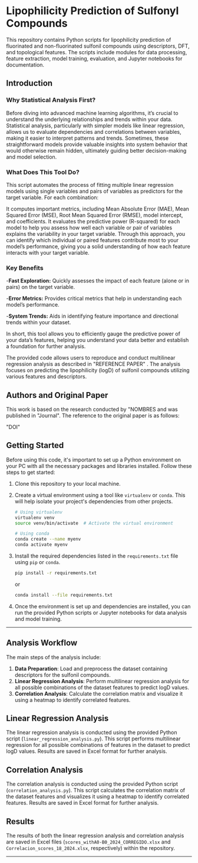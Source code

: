 # Lipophilicity Prediction of Sulfonyl Compounds

This repository contains Python scripts for lipophilicity prediction of fluorinated and non-fluorinated sulfonil compounds using descriptors, DFT, and topological features. The scripts include modules for data processing, feature extraction, model training, evaluation, and Jupyter notebooks for documentation.

## Introduction

### Why Statistical Analysis First?
Before diving into advanced machine learning algorithms, it’s crucial to understand the underlying relationships and trends within your data. Statistical analysis, particularly with simpler models like linear regression, allows us to evaluate dependencies and correlations between variables, making it easier to interpret patterns and trends. Sometimes, these straightforward models provide valuable insights into system behavior that would otherwise remain hidden, ultimately guiding better decision-making and model selection.

### What Does This Tool Do?
This script automates the process of fitting multiple linear regression models using single variables and pairs of variables as predictors for the target variable. For each combination:

It computes important metrics, including Mean Absolute Error (MAE), Mean Squared Error (MSE), Root Mean Squared Error (RMSE), model intercept, and coefficients.
It evaluates the predictive power (R-squared) for each model to help you assess how well each variable or pair of variables explains the variability in your target variable.
Through this approach, you can identify which individual or paired features contribute most to your model’s performance, giving you a solid understanding of how each feature interacts with your target variable.

### Key Benefits
-**Fast Exploration:** Quickly assesses the impact of each feature (alone or in pairs) on the target variable.  

-**Error Metrics:** Provides critical metrics that help in understanding each model’s performance.  

-**System Trends:** Aids in identifying feature importance and directional trends within your dataset.  

In short, this tool allows you to efficiently gauge the predictive power of your data’s features, helping you understand your data better and establish a foundation for further analysis.

The provided code allows users to reproduce and conduct multilinear regression analysis as described in "REFERENCE PAPER" . The analysis focuses on predicting the lipophilicity (logD) of sulfonil compounds utilizing various features and descriptors.

## Authors and Original Paper

This work is based on the research conducted by "NOMBRES and was published in "Journal". The reference to the original paper is as follows:

"DOI"

## Getting Started

Before using this code, it's important to set up a Python environment on your PC with all the necessary packages and libraries installed. Follow these steps to get started:

1. Clone this repository to your local machine.
2. Create a virtual environment using a tool like `virtualenv` or `conda`. This will help isolate your project's dependencies from other projects.

    ```bash
    # Using virtualenv
    virtualenv venv
    source venv/bin/activate  # Activate the virtual environment
    
    # Using conda
    conda create --name myenv
    conda activate myenv
    ```

3. Install the required dependencies listed in the `requirements.txt` file using `pip` or `conda`.

    ```bash
    pip install -r requirements.txt
    ```

   or

    ```bash
    conda install --file requirements.txt
    ```

4. Once the environment is set up and dependencies are installed, you can run the provided Python scripts or Jupyter notebooks for data analysis and model training.

---


## Analysis Workflow

The main steps of the analysis include:

1. **Data Preparation**: Load and preprocess the dataset containing descriptors for the sulfonil compounds.
2. **Linear Regression Analysis**: Perform multilinear regression analysis for all possible combinations of the dataset features to predict logD values.
3. **Correlation Analysis**: Calculate the correlation matrix and visualize it using a heatmap to identify correlated features.

## Linear Regression Analysis

The linear regression analysis is conducted using the provided Python script (`linear_regression_analysis.py`). This script performs multilinear regression for all possible combinations of features in the dataset to predict logD values. Results are saved in Excel format for further analysis.

## Correlation Analysis

The correlation analysis is conducted using the provided Python script (`correlation_analysis.py`). This script calculates the correlation matrix of the dataset features and visualizes it using a heatmap to identify correlated features. Results are saved in Excel format for further analysis.

## Results

The results of both the linear regression analysis and correlation analysis are saved in Excel files (`scores_withA0-B0_2024_CORREGIDO.xlsx` and `Correlacion_scores_18_2024.xlsx`, respectively) within the repository.

---
